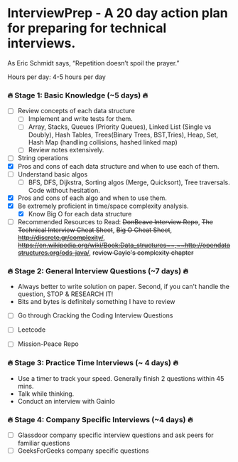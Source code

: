# InterviewPrep - A 20 day action plan for preparing for technical interviews. 

As Eric Schmidt says, “Repetition doesn’t spoil the prayer.” 

Hours per day: 4-5 hours per day

### :fire: Stage 1: Basic Knowledge (~5 days) :fire:
- [ ] Review concepts of each data structure
    - [ ] Implement and write tests for them.   
    - [ ] Array, Stacks, Queues (Priority Queues), Linked List (Single vs Doubly), Hash Tables, Trees(Binary Trees, BST,Tries), Heap, Set, Hash Map (handling collisions, hashed linked map)
    - [ ] Review notes extensively.
- [ ] String operations
- [x] Pros and cons of each data structure and when to use each of them. 
- [ ] Understand basic algos
    - [ ] BFS, DFS, Dijkstra, Sorting algos (Merge, Quicksort), Tree traversals. Code without hesitation.    
- [x] Pros and cons of each algo and when to use them. 
- [x] Be extremely proficient in time/space complexity analysis. 
    - [x] Know Big O for each data structure   
- [ ] Recommended Resources to Read: ~~DonBeave Interview Repo~~, ~~The Technical Interview Cheat Sheet~~, ~~Big O Cheat Sheet~~, ~~http://discrete.gr/complexity/~~, ~~https://en.wikipedia.org/wiki/Book:Data_structures~~,~~http://opendatastructures.org/ods-java/~~, ~~review Gayle's complexity chapter~~

### :fire: Stage 2: General Interview Questions (~7 days) :fire:
- Always better to write solution on paper. Second, if you can't handle the question, STOP & RESEARCH IT! 
- Bits and bytes is definitely something I have to review
- [ ] Go through Cracking the Coding Interview Questions
- [ ] Leetcode
- [ ] Mission-Peace Repo


### :fire: Stage 3: Practice Time Interviews (~ 4 days) :fire:
- Use a timer to track your speed. Generally finish 2 questions within 45 mins. 
- Talk while thinking. 
- Conduct an interview with Gainlo 

### :fire: Stage 4: Company Specific Interviews (~4 days) :fire:
- [ ] Glassdoor company specific interview questions and ask peers for familiar questions
- [ ] GeeksForGeeks company specific questions 
